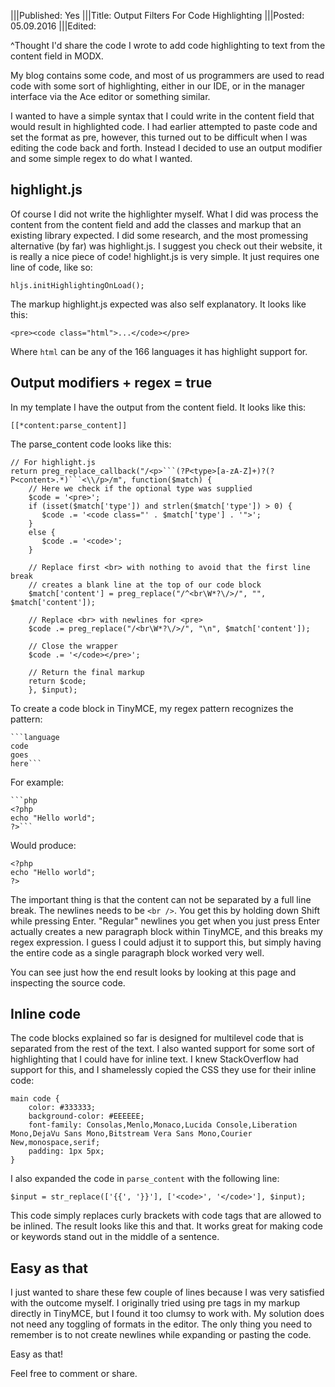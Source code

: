 |||Published: Yes
|||Title: Output Filters For Code Highlighting
|||Posted: 05.09.2016
|||Edited:

^Thought I'd share the code I wrote to add code highlighting to text from the content field in MODX.

My blog contains some code, and most of us programmers are used to read code with some sort of highlighting, either in our IDE, or in the manager interface via the Ace editor or something similar.

I wanted to have a simple syntax that I could write in the content field that would result in highlighted code. I had earlier attempted to paste code and set the format as pre, however, this turned out to be difficult when I was editing the code back and forth. Instead I decided to use an output modifier and some simple regex to do what I wanted.

## highlight.js

Of course I did not write the highlighter myself. What I did was process the content from the content field and add the classes and markup that an existing library expected. I did some research, and the most promessing alternative (by far) was highlight.js. I suggest you check out their website, it is really a nice piece of code! highlight.js is very simple. It just requires one line of code, like so:

```
hljs.initHighlightingOnLoad();
```

The markup highlight.js expected was also self explanatory. It looks like this:

```
<pre><code class="html">...</code></pre>
```

Where `html` can be any of the 166 languages it has highlight support for.

## Output modifiers + regex = true

In my template I have the output from the content field. It looks like this:

```
[‌[*content:parse_content]‌]
```

The parse_content code looks like this:

```
// For highlight.js
return preg_replace_callback("/<p>```(?P<type>[a-zA-Z]+)?(?P<content>.*)```<\\/p>/m", function($match) {
    // Here we check if the optional type was supplied
    $code = '<pre>';
    if (isset($match['type']) and strlen($match['type']) > 0) {
       $code .= '<code class="' . $match['type'] . '">';
    }
    else {
       $code .= '<code>';
    }
    
    // Replace first <br> with nothing to avoid that the first line break
    // creates a blank line at the top of our code block
    $match['content'] = preg_replace("/^<br\W*?\/>/", "", $match['content']);
    
    // Replace <br> with newlines for <pre>
    $code .= preg_replace("/<br\W*?\/>/", "\n", $match['content']);
    
    // Close the wrapper
    $code .= '</code></pre>';
    
    // Return the final markup
    return $code;
    }, $input);
```
To create a code block in TinyMCE, my regex pattern recognizes the pattern:

```
`‌``language
code
goes
here`‌`‌`
```

For example:

```
`‌`‌`php
<?php
echo "Hello world";
?>`‌`‌`
```

Would produce:

```
<?php
echo "Hello world";
?>
```

The important thing is that the content can not be separated by a full line break. The newlines needs to be `<br />`. You get this by holding down Shift while pressing Enter. "Regular" newlines you get when you just press Enter actually creates a new paragraph block within TinyMCE, and this breaks my regex expression. I guess I could adjust it to support this, but simply having the entire code as a single paragraph block worked very well.

You can see just how the end result looks by looking at this page and inspecting the source code.

## Inline code

The code blocks explained so far is designed for multilevel code that is separated from the rest of the text. I also wanted support for some sort of highlighting that I could have for inline text. I knew StackOverflow had support for this, and I shamelessly copied the CSS they use for their inline code:

```
main code {
    color: #333333;
    background-color: #EEEEEE;
    font-family: Consolas,Menlo,Monaco,Lucida Console,Liberation Mono,DejaVu Sans Mono,Bitstream Vera Sans Mono,Courier New,monospace,serif;
    padding: 1px 5px;
}
```

I also expanded the code in `parse_content` with the following line:

```
$input = str_replace(['{‌{', '}‌}'], ['<code>', '</code>'], $input);
```

This code simply replaces curly brackets with code tags that are allowed to be inlined. The result looks like this and that. It works great for making code or keywords stand out in the middle of a sentence.

## Easy as that

I just wanted to share these few couple of lines because I was very satisfied with the outcome myself. I originally tried using pre tags in my markup directly in TinyMCE, but I found it too clumsy to work with. My solution does not need any toggling of formats in the editor. The only thing you need to remember is to not create newlines while expanding or pasting the code.

Easy as that!

Feel free to comment or share.
